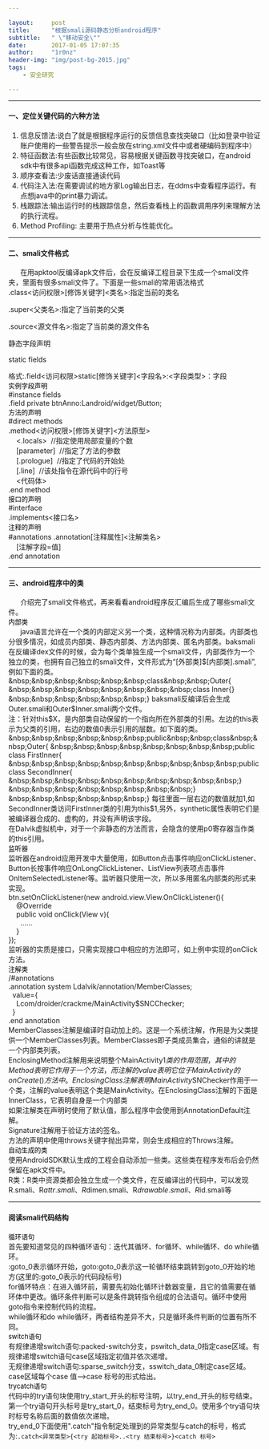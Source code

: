 ```yaml
--- 

layout:     post
title:      "根据smali源码静态分析android程序"
subtitle:   " \"移动安全\""
date:       2017-01-05 17:07:35
author:     "1r0nz"
header-img: "img/post-bg-2015.jpg"
tags:
    - 安全研究

---
```



--- 

#### 一、定位关键代码的六种方法  
1. 信息反馈法:说白了就是根据程序运行的反馈信息查找突破口（比如登录中验证账户使用的一些警告提示一般会放在string.xml文件中或者硬编码到程序中）  
2. 特征函数法:有些函数比较常见，容易根据关键函数寻找突破口，在android sdk中有很多api函数完成这种工作，如Toast等  
3. 顺序查看法:少废话直接通读代码  
4. 代码注入法:在需要调试的地方家Log输出日志，在ddms中查看程序运行。有点想java中的print暴力调试。
5. 栈跟踪法:输出运行时的栈跟踪信息，然后查看栈上的函数调用序列来理解方法的执行流程。  
6. Method Profiling: 主要用于热点分析与性能优化。

---  

#### 二、smali文件格式  
&nbsp;&nbsp;&nbsp;&nbsp;&nbsp;&nbsp;在用apktool反编译apk文件后，会在反编译工程目录下生成一个smali文件夹，里面有很多smali文件了。下面是一些smali的常用语法格式  
.class<访问权限>[修饰关键字]<类名>:指定当前的类名  

.super<父类名>:指定了当前类的父类  
  
.source<源文件名>:指定了当前类的源文件名  
  
静态字段声明  
  
static fields  

格式:.field<访问权限>static[修饰关键字]<字段名>:<字段类型>：字段  
<font size=2 color=#000000>实例字段声明</font>  
\#instance fields  
.field private btnAnno:Landroid/widget/Button;&nbsp;&nbsp;  
<font size=2 color=#000000>方法的声明</font>  <br>
\#direct methods  
.method<访问权限>[修饰关键字]<方法原型>  
&nbsp;&nbsp;&nbsp;&nbsp;<.locals>&nbsp;&nbsp;//指定使用局部变量的个数  
&nbsp;&nbsp;&nbsp;&nbsp;[parameter]&nbsp;&nbsp;//指定了方法的参数  
&nbsp;&nbsp;&nbsp;&nbsp;[.prologue]&nbsp;&nbsp;//指定了代码的开始处  
&nbsp;&nbsp;&nbsp;&nbsp;[.line]&nbsp;&nbsp;//该处指令在源代码中的行号  
&nbsp;&nbsp;&nbsp;&nbsp;<代码体>  
.end method  
<font size=2 color=#000000>接口的声明</font>  
\#interface  
.implements<接口名>  
<font size=2 color=#000000>注释的声明</font>  
\#annotations
.annotation[注释属性]<注解类名>  
&nbsp;&nbsp;&nbsp;&nbsp;[注解字段=值]  
.end annotation  

---  

#### 三、android程序中的类  
&nbsp;&nbsp;&nbsp;&nbsp;&nbsp;&nbsp;介绍完了smali文件格式，再来看看android程序反汇编后生成了哪些smali文件。  
<font size=2 color=#000000>内部类</font>  
&nbsp;&nbsp;&nbsp;&nbsp;&nbsp;&nbsp;java语言允许在一个类的内部定义另一个类，这种情况称为内部类。内部类也分很多情况，如成员内部类、静态内部类、方法内部类、匿名内部类。baksmali在反编译dex文件的时候，会为每个类单独生成一个smali文件，内部类作为一个独立的类，也拥有自己独立的smali文件，文件形式为“[外部类]$[内部类].smali”,例如下面的类。  
&nbsp;&nbsp;&nbsp;&nbsp;&nbsp;&nbsp;class&nbsp;&nbsp;Outer{  
&nbsp;&nbsp;&nbsp;&nbsp;&nbsp;&nbsp;&nbsp;&nbsp;class Inner{}  
&nbsp;&nbsp;&nbsp;&nbsp;&nbsp;&nbsp;}  
baksmali反编译后会生成Outer.smali和Outer$Inner.smali两个文件。  
注：针对this$X，是内部类自动保留的一个指向所在外部类的引用。左边的this表示为父类的引用，右边的数值0表示引用的层数。如下面的类。  
&nbsp;&nbsp;&nbsp;&nbsp;&nbsp;&nbsp;public&nbsp;&nbsp;class&nbsp;&nbsp;Outer{  
&nbsp;&nbsp;&nbsp;&nbsp;&nbsp;&nbsp;&nbsp;&nbsp;public class FirstInner{  
&nbsp;&nbsp;&nbsp;&nbsp;&nbsp;&nbsp;&nbsp;&nbsp;&nbsp;&nbsp;public class SecondInner{  
&nbsp;&nbsp;&nbsp;&nbsp;&nbsp;&nbsp;&nbsp;&nbsp;&nbsp;&nbsp;}  
&nbsp;&nbsp;&nbsp;&nbsp;&nbsp;&nbsp;&nbsp;&nbsp;}  
&nbsp;&nbsp;&nbsp;&nbsp;&nbsp;&nbsp;}  
每往里面一层右边的数值就加1,如SecondInner类访问FirstInner类的引用为this$1,另外，synthetic属性表明它们是被编译器合成的、虚构的，并没有声明该字段。  
在Dalvik虚拟机中，对于一个非静态的方法而言，会隐含的使用p0寄存器当作类的this引用。  
<font size=2 color=#000000>监听器</font>  
监听器在android应用开发中大量使用，如Button点击事件响应onClickListener、Button长按事件响应OnLongClickListener、ListView列表项点击事件OnItemSelectedListener等。监听器只使用一次，所以多用匿名内部类的形式来实现。  
btn.setOnClickListener(new android.view.View.OnClickListener(){  
&nbsp;&nbsp;&nbsp;&nbsp;@Override  
&nbsp;&nbsp;&nbsp;&nbsp;public void onClick(View v){  
&nbsp;&nbsp;&nbsp;&nbsp;&nbsp;&nbsp;......  
&nbsp;&nbsp;&nbsp;&nbsp;}  
});  
监听器的实质是接口，只需实现接口中相应的方法即可，如上例中实现的onClick方法。  
<font size=2 color=#000000>注解类</font>  
/#annotations  
.annotation system Ldalvik/annotation/MemberClasses;  
&nbsp;&nbsp;value={  
&nbsp;&nbsp;&nbsp;&nbsp;Lcom/droider/crackme/MainActivity$SNCChecker;  
&nbsp;&nbsp;}  
.end annotation  
MemberClasses注解是编译时自动加上的。这是一个系统注解，作用是为父类提供一个MemberClasses列表。MemberClasses即子类成员集合，通俗的讲就是一个内部类列表。  
EnclosingMethod注解用来说明整个MainActivity$1类的作用范围，其中的Method表明它作用于一个方法，而注解的value表明它位于MainActivity的onCreate()方法中。
EnclosingClass注解表明MainActivity$SNChecker作用于一个类，注解的value表明这个类是MainActivity。在EnclosingClass注解的下面是InnerClass，它表明自身是一个内部类  
如果注解类在声明时使用了默认值，那么程序中会使用到AnnotationDefault注解。  
Signature注解用于验证方法的签名。  
方法的声明中使用throws关键字抛出异常，则会生成相应的Throws注解。  
<font size=2 color=#000000>自动生成的类</font>  
使用AndroidSDK默认生成的工程会自动添加一些类。这些类在程序发布后会仍然保留在apk文件中。  
R类：R类中资源类都会独立生成一个类文件，在反编译出的代码中，可以发现R.smali、R$attr.smali、R$dimen.smali、R$drawable.smali、R$id.smali等  

---  

#### 阅读smali代码结构  
<font size=2 color=#000000>循环语句</font>  
首先要知道常见的四种循环语句：迭代其循环、for循环、while循环、do while循环。  
:goto_0表示循环开始，goto:goto_0表示这一轮循环结束跳转到goto_0开始的地方(这里的:goto_0表示的代码段标号)  
for循环特点：在进入循环前，需要先初始化循环计数器变量，且它的值需要在循环体中更改。循环条件判断可以是条件跳转指令组成的合法语句。循环中使用goto指令来控制代码的流程。  
while循环和do while循环，两者结构差异不大，只是循环条件判断的位置有所不同。  
<font size=2 color=#000000>switch语句</font>  
有规律递增switch语句:packed-switch分支，pswitch_data_0指定case区域。有规律递增switch语句case区域指定初值并依次递增。  
无规律递增switch语句:sparse_switch分支，sswitch_data_0制定case区域。case区域每个case 值——>case 标号的形式给出。  
<font size=2 color=#000000>trycatch语句</font>  
代码中的try语句块使用try_start_开头的标号注明，以try_end_开头的标号结束。第一个try语句开头标号是try_start_0，结束标号为try_end_0。使用多个try语句块时标号名称后面的数值依次递增。  
try_end_0下面使用".catch"指令制定处理到的异常类型与catch的标号，格式为:`.catch<异常类型>{<try 起始标号>..<try 结束标号>}<catch 标号>`



